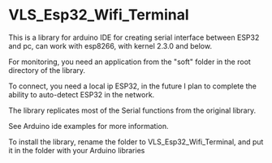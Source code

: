 # VLS_Esp32_Wifi_Terminal
This is a library for arduino IDE for creating serial interface between ESP32 and pc, can work with esp8266, with kernel 2.3.0 and below.

For monitoring, you need an application from the "soft" folder in the root directory of the library.

To connect, you need a local ip ESP32, in the future I plan to complete the ability to auto-detect ESP32 in the network.

The library replicates most of the Serial functions from the original library.

See Arduino ide examples for more information. 

To install the library, rename the folder to VLS_Esp32_Wifi_Terminal, and put it in the folder with your Arduino libraries

